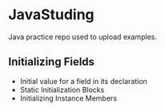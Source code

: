 # JavaStuding
Java practice repo used to upload examples.

## Initializing Fields
- Initial value for a field in its declaration
- Static Initialization Blocks
- Initializing Instance Members
